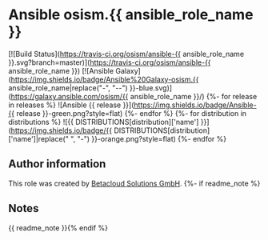 # Ansible osism.{{ ansible_role_name }}

[![Build Status](https://travis-ci.org/osism/ansible-{{ ansible_role_name }}.svg?branch=master)](https://travis-ci.org/osism/ansible-{{ ansible_role_name }})
[![Ansible Galaxy](https://img.shields.io/badge/Ansible%20Galaxy-osism.{{ ansible_role_name|replace("-", "--") }}-blue.svg)](https://galaxy.ansible.com/osism/{{ ansible_role_name }}/)
{%- for release in releases %}
![Ansible {{ release }}](https://img.shields.io/badge/Ansible-{{ release }}-green.png?style=flat)
{%- endfor %}
{%- for distribution in distributions %}
![{{ DISTRIBUTIONS[distribution]['name'] }}](https://img.shields.io/badge/{{ DISTRIBUTIONS[distribution]['name']|replace(" ", "-") }}-orange.png?style=flat)
{%- endfor %}

Author information
------------------

This role was created by [Betacloud Solutions GmbH](https://www.betacloud-solutions.de).
{%- if readme_note %}

Notes
-----

{{ readme_note }}{% endif %}
